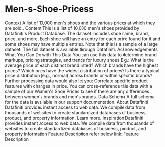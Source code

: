 # Men-s-Shoe-Pricess
Context A list of 10,000 men's shoes and the various prices at which they are sold..  Content This is a list of 10,000 men's shoes provided by Datafiniti's Product Database.  The dataset includes shoe name, brand, price, and more. Each shoe will have an entry for each price found for it and some shoes may have multiple entries.  Note that this is a sample of a large dataset. The full dataset is available through Datafiniti.  Acknowledgements What You Can Do with This Data You can use this data to determine brand markups, pricing strategies, and trends for luxury shoes E.g.:  What is the average price of each distinct brand listed?  Which brands have the highest prices?  Which ones have the widest distribution of prices?  Is there a typical price distribution (e.g., normal) across brands or within specific brands?  Further processing data would also let you:  Correlate specific product features with changes in price.  You can cross-reference this data with a sample of our Women's Shoe Prices to see if there are any differences between women's brands and men's brands.  Data Schema A full schema for the data is available in our support documentation.  About Datafiniti Datafiniti provides instant access to web data. We compile data from thousands of websites to create standardized databases of business, product, and property information. Learn more.  Inspiration Datafiniti provides instant access to web data. We compile data from thousands of websites to create standardized databases of business, product, and property information  Feature Description refer below link: Feature Description
